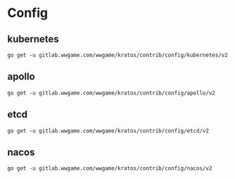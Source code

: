 # Config

## kubernetes

```shell
go get -u gitlab.wwgame.com/wwgame/kratos/contrib/config/kubernetes/v2
```

## apollo

```shell
go get -u gitlab.wwgame.com/wwgame/kratos/contrib/config/apollo/v2
```

## etcd

```shell
go get -u gitlab.wwgame.com/wwgame/kratos/contrib/config/etcd/v2
```

## nacos

```shell
go get -u gitlab.wwgame.com/wwgame/kratos/contrib/config/nacos/v2
```